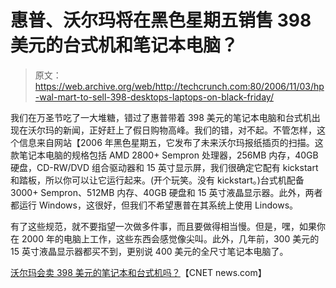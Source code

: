 # 惠普、沃尔玛将在黑色星期五销售 398 美元的台式机和笔记本电脑？

> 原文：<https://web.archive.org/web/http://techcrunch.com:80/2006/11/03/hp-wal-mart-to-sell-398-desktops-laptops-on-black-friday/>

我们在万圣节吃了一大堆糖，错过了惠普带着 398 美元的笔记本电脑和台式机出现在沃尔玛的新闻，正好赶上了假日购物高峰。我们的错，对不起。不管怎样，这个信息来自网站【2006 年黑色星期五，它发布了未来沃尔玛报纸插页的扫描。这款笔记本电脑的规格包括 AMD 2800+ Sempron 处理器，256MB 内存，40GB 硬盘，CD-RW/DVD 组合驱动器和 15 英寸显示屏，我们很确定它配有 kickstart 和踏板，所以你可以让它运行起来。(开个玩笑。没有 kickstart。)台式机配备 3000+ Sempron、512MB 内存、40GB 硬盘和 15 英寸液晶显示器。此外，两者都运行 Windows，这很好，但我们不希望惠普在其系统上使用 Lindows。

有了这些规范，就不要指望一次做多件事，而且要做得相当慢。但是，嘿，如果你在 2000 年的电脑上工作，这些东西会感觉像尖叫。此外，几年前，300 美元的 15 英寸液晶显示器都买不到，更别说 400 美元的全尺寸笔记本电脑了。

[沃尔玛会卖 398 美元的笔记本和台式机吗？](https://web.archive.org/web/20141012095525/http://news.com.com/Will+Wal-Mart+sell+398+notebooks,+desktops/2100-1041_3-5924640.html)【CNET news.com】